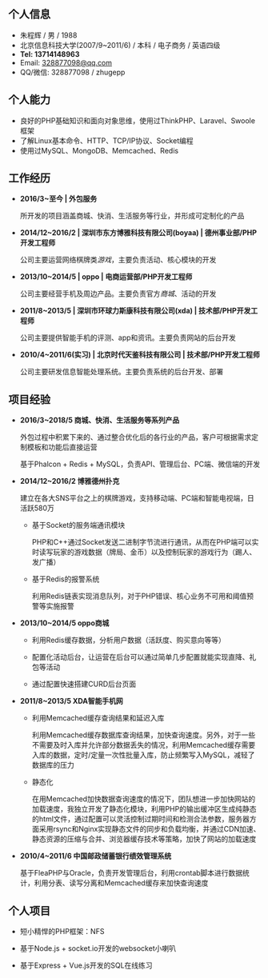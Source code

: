 ## 个人信息

- 朱程辉 / 男 / 1988
- 北京信息科技大学(2007/9~2011/6) / 本科 / 电子商务 / 英语四级
- **Tel: 13714148963**
- Email: 328877098@qq.com
- QQ/微信: 328877098 / zhugepp

## 个人能力

- 良好的PHP基础知识和面向对象思维，使用过ThinkPHP、Laravel、Swoole框架
- 了解Linux基本命令、HTTP、TCP/IP协议、Socket编程
- 使用过MySQL、MongoDB、Memcached、Redis

## 工作经历

- **2016/3~至今 | 外包服务**

	所开发的项目涵盖商城、快消、生活服务等行业，并形成可定制化的产品

- **2014/12~2016/2 | 深圳市东方博雅科技有限公司(boyaa) | 德州事业部/PHP开发工程师**

	公司主要运营网络棋牌类*游戏*，主要负责活动、核心模块的开发

- **2013/10~2014/5 | oppo | 电商运营部/PHP开发工程师**

	公司主要经营手机及周边产品。主要负责官方*商城*、活动的开发

- **2011/8~2013/5 | 深圳市环球力斯康科技有限公司(xda) | 技术部/PHP开发工程师**

	公司主要提供智能手机的评测、app和资讯。主要负责网站的后台开发

- **2010/4~2011/6(实习) | 北京时代天鉴科技有限公司  | 技术部/PHP开发工程师**

	公司主要研发信息智能处理系统。主要负责系统的后台开发、部署

## 项目经验

- **2016/3~2018/5 商城、快消、生活服务等系列产品**

	外包过程中积累下来的、通过整合优化后的各行业的产品，客户可根据需求定制模板和功能后直接运营
	
	基于Phalcon + Redis + MySQL，负责API、管理后台、PC端、微信端的开发

- **2014/12~2016/2 博雅德州扑克**

	建立在各大SNS平台之上的棋牌游戏，支持移动端、PC端和智能电视端，日活跃580万

	- 基于Socket的服务端通讯模块

		PHP和C++通过Socket发送二进制字节流进行通讯，从而在PHP端可以实时读写玩家的游戏数据（牌局、金币）以及控制玩家的游戏行为（踢人、发广播）

	- 基于Redis的报警系统

		利用Redis链表实现消息队列，对于PHP错误、核心业务不可用和阈值预警等实施报警

- **2013/10~2014/5 oppo商城**

	- 利用Redis缓存数据，分析用户数据（活跃度、购买意向等等）
	
	- 配置化活动后台，让运营在后台可以通过简单几步配置就能实现直降、礼包等活动

	- 通过配置快速搭建CURD后台页面

- **2011/8~2013/5 XDA智能手机网**

	- 利用Memcached缓存查询结果和延迟入库

		利用Memcached缓存数据库查询结果，加快查询速度。另外，对于一些不需要及时入库并允许部分数据丢失的情况，利用Memcached缓存需要入库的数据，定时/定量一次性批量入库，防止频繁写入MySQL，减轻了数据库的压力

	- 静态化

		在用Memcached加快数据查询速度的情况下，团队想进一步加快网站的加载速度，我独立开发了静态化模块，利用PHP的输出缓冲区生成纯静态的html文件，通过配置可以灵活控制过期时间和检测合法参数，服务器方面采用rsync和Nginx实现静态文件的同步和负载均衡，并通过CDN加速、静态资源的压缩与合并、浏览器缓存技术等策略，加快了网站的加载速度

- **2010/4~2011/6 中国邮政储蓄银行绩效管理系统**

	基于FleaPHP与Oracle，负责开发管理后台，利用crontab脚本进行数据统计，利用分表、读写分离和Memcached缓存来加快查询速度

## 个人项目

- 短小精悍的PHP框架：NFS

- 基于Node.js + socket.io开发的websocket小喇叭

- 基于Express + Vue.js开发的SQL在线练习